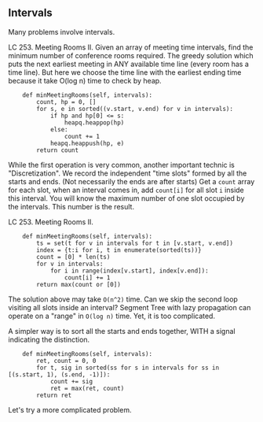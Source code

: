 ## Intervals
Many problems involve intervals.

LC 253. Meeting Rooms II. 
Given an array of meeting time intervals, find the minimum number of conference rooms required.
The greedy solution which puts the next earliest meeting in ANY available time line (every room has a time line). 
But here we choose the time line with the earliest ending time because it take O(log n) time to check by heap.
```
    def minMeetingRooms(self, intervals):
        count, hp = 0, []
        for s, e in sorted((v.start, v.end) for v in intervals):
            if hp and hp[0] <= s:
                heapq.heappop(hp)
            else:
                count += 1
            heapq.heappush(hp, e)
        return count
```

While the first operation is very common, another important technic is "Discretization". 
We record the independent "time slots" formed by all the starts and ends. (Not necessarily the ends are after starts)
Get a `count` array for each slot, when an interval comes in, add `count[i]` for all slot `i` inside this interval.
You will know the maximum number of one slot occupied by the intervals. This number is the result.

LC 253. Meeting Rooms II. 
```
    def minMeetingRooms(self, intervals):
        ts = set(t for v in intervals for t in [v.start, v.end])
        index = {t:i for i, t in enumerate(sorted(ts))}
        count = [0] * len(ts)
        for v in intervals:
            for i in range(index[v.start], index[v.end]):
                count[i] += 1
        return max(count or [0])
```

The solution above may take `O(n^2)` time. Can we skip the second loop visiting all slots inside an interval?
Segment Tree with lazy propagation can operate on a "range" in `O(log n)` time. Yet, it is too complicated.

A simpler way is to sort all the starts and ends together, WITH a signal indicating the distinction.
```
    def minMeetingRooms(self, intervals):
        ret, count = 0, 0
        for t, sig in sorted(ss for s in intervals for ss in [(s.start, 1), (s.end, -1)]):
            count += sig
            ret = max(ret, count)
        return ret
```

Let's try a more complicated problem.


